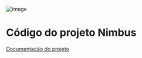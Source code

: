 ![image](https://github.com/DaviJCB/InfoCloud/assets/102532061/cd99fc70-a7c1-49fb-bb90-627a288033ff)
# Código do projeto Nimbus
[Documentação do projeto](https://github.com/DaviJCB/InfoCloud/blob/main/README.md)
